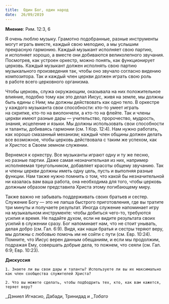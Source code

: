 ```yaml
---
title:  Один Бог, один народ
date:  26/09/2019
---
```


**Мнение**: Рим. 12:3, 6

Я очень люблю музыку. Грамотно подобранные, разные инструменты могут играть вместе, каждый свою мелодию, а мы услышим прекрасную гармонию. Каждый музыкант исполняет свою партию, и исполняет хорошо, а вместе они добиваются великолепного звучания. Посмотрев, как устроен оркестр, можно понять, как функционирует церковь. Каждый музыкант должен исполнять свою партию музыкального произведения так, чтобы оно звучало согласно видению композитора. Так и каждый член церкви должен играть свою роль в работе всего церковного организма.

Чтобы церковь, служа окружающим, оказывала на них положительное влияние, подобно тому как это делал Иисус, живя на земле, мы должны быть едины с Ним; мы должны действовать как одно тело. В оркестре у каждого музыканта свои способности: кто-то умеет играть на скрипке, кто-то на виолончели, а кто-то на флейте. Так и члены церкви имеют разные дары — учительство, пророчество, мудрость, знания, исцеление и языки. Мы должны использовать свои способности и таланты, добиваясь гармонии (см. 1 Кор. 12:4). Нам нужно работать, как хорошо смазанный механизм; каждый член общины должен делать все возможное, чтобы церковь действовала с таким же успехом, как и Христос в Своем земном служении.

Вернемся к оркестру. Все музыканты играют одну и ту же песню, но разные партии. Даже самая незначительная из них, например исполняемая треугольником, добавляет красоты общему звучанию. Так и члены церкви должны иметь одну цель, пусть и выполняя разные функции. Нам также нужно помнить о том, что какой бы незначительной ни казалась вам ваша работа, она необходима для того, чтобы церковь должным образом представила Христа этому погибающему миру.

Также важно не забывать поддерживать своих братьев и сестер. Служение Богу — это не лапша быстрого приготовления, где вы тратите три минуты и получаете результат. Иногда служение напоминает игру на музыкальном инструменте: чтобы добиться чего-то, требуются усилия и время. Не падайте духом, если не видите результата своих усилий в служении сразу. Бог напоминает нам, что не стоит унывать, делая добро (см. Гал. 6:9). Видя, как наши братья и сестры теряют веру, мы должны с любовью помочь им не сойти с пути (см. Евр. 10:24). Помните, что Иисус верен данным обещаниям, и если мы продолжим, подражая Ему, совершать добрые дела, то пожнем, что сеяли (см. Гал. 6:9; Евр. 10:23).

**Дискуссия**

`1.	Знаете ли вы свои дары и таланты? Используете ли вы их максимально как член сообщества служителей Христа?`

`2.	Что вы можете сделать, чтобы подбодрить тех, кто, как вам кажется, теряет веру?`

_Дэниел Игнасио, Дабади, Тринидад и __Тобаго_